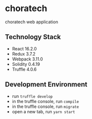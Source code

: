 # choratech

choratech web application

## Technology Stack

- React 16.2.0
- Redux 3.7.2
- Webpack 3.11.0
- Solidity 0.4.19
- Truffle 4.0.6

## Development Environment

- run `truffle develop`
- in the truffle console, run `compile`
- in the truffle console, run `migrate`
- open a new tab, run `yarn start`

